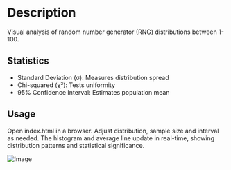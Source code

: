 # Description
Visual analysis of random number generator (RNG) distributions between 1-100.

## Statistics
- Standard Deviation (σ): Measures distribution spread
- Chi-squared (χ²): Tests uniformity
- 95% Confidence Interval: Estimates population mean

## Usage
Open index.html in a browser. Adjust distribution, sample size and interval as needed. The histogram and average line update in real-time, showing distribution patterns and statistical significance.

![Image](https://github.com/user-attachments/assets/c1d85306-d9cc-4da3-98c4-a07d2a6eccb6)
